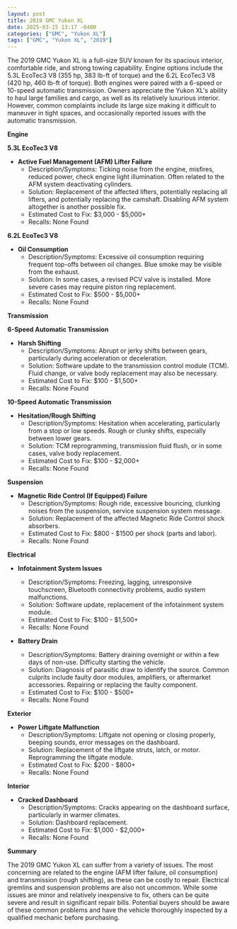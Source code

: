 ```yaml
---
layout: post
title: 2019 GMC Yukon XL
date: 2025-03-15 13:17 -0400
categories: ["GMC", "Yukon XL"]
tags: ["GMC", "Yukon XL", "2019"]
---
```

The 2019 GMC Yukon XL is a full-size SUV known for its spacious interior, comfortable ride, and strong towing capability. Engine options include the 5.3L EcoTec3 V8 (355 hp, 383 lb-ft of torque) and the 6.2L EcoTec3 V8 (420 hp, 460 lb-ft of torque). Both engines were paired with a 6-speed or 10-speed automatic transmission. Owners appreciate the Yukon XL's ability to haul large families and cargo, as well as its relatively luxurious interior. However, common complaints include its large size making it difficult to maneuver in tight spaces, and occasionally reported issues with the automatic transmission.

**Engine**

**5.3L EcoTec3 V8**

*   **Active Fuel Management (AFM) Lifter Failure**
    *   Description/Symptoms: Ticking noise from the engine, misfires, reduced power, check engine light illumination. Often related to the AFM system deactivating cylinders.
    *   Solution: Replacement of the affected lifters, potentially replacing all lifters, and potentially replacing the camshaft. Disabling AFM system altogether is another possible fix.
    *   Estimated Cost to Fix: $3,000 - $5,000+
    *   Recalls: None Found

**6.2L EcoTec3 V8**

*   **Oil Consumption**
    *   Description/Symptoms: Excessive oil consumption requiring frequent top-offs between oil changes. Blue smoke may be visible from the exhaust.
    *   Solution: In some cases, a revised PCV valve is installed. More severe cases may require piston ring replacement.
    *   Estimated Cost to Fix: $500 - $5,000+
    *   Recalls: None Found

**Transmission**

**6-Speed Automatic Transmission**

*   **Harsh Shifting**
    *   Description/Symptoms: Abrupt or jerky shifts between gears, particularly during acceleration or deceleration.
    *   Solution: Software update to the transmission control module (TCM). Fluid change, or valve body replacement may also be necessary.
    *   Estimated Cost to Fix: $100 - $1,500+
    *   Recalls: None Found

**10-Speed Automatic Transmission**

*   **Hesitation/Rough Shifting**
    *   Description/Symptoms: Hesitation when accelerating, particularly from a stop or low speeds. Rough or clunky shifts, especially between lower gears.
    *   Solution: TCM reprogramming, transmission fluid flush, or in some cases, valve body replacement.
    *   Estimated Cost to Fix: $100 - $2,000+
    *   Recalls: None Found

**Suspension**

*   **Magnetic Ride Control (If Equipped) Failure**
    *   Description/Symptoms: Rough ride, excessive bouncing, clunking noises from the suspension, service suspension system message.
    *   Solution: Replacement of the affected Magnetic Ride Control shock absorbers.
    *   Estimated Cost to Fix: $800 - $1500 per shock (parts and labor).
    *   Recalls: None Found

**Electrical**

*   **Infotainment System Issues**
    *   Description/Symptoms: Freezing, lagging, unresponsive touchscreen, Bluetooth connectivity problems, audio system malfunctions.
    *   Solution: Software update, replacement of the infotainment system module.
    *   Estimated Cost to Fix: $100 - $1,500+
    *   Recalls: None Found

*   **Battery Drain**
    *   Description/Symptoms: Battery draining overnight or within a few days of non-use. Difficulty starting the vehicle.
    *   Solution: Diagnosis of parasitic draw to identify the source. Common culprits include faulty door modules, amplifiers, or aftermarket accessories. Repairing or replacing the faulty component.
    *   Estimated Cost to Fix: $100 - $500+
    *   Recalls: None Found

**Exterior**

*   **Power Liftgate Malfunction**
    *   Description/Symptoms: Liftgate not opening or closing properly, beeping sounds, error messages on the dashboard.
    *   Solution: Replacement of the liftgate struts, latch, or motor. Reprogramming the liftgate module.
    *   Estimated Cost to Fix: $200 - $800+
    *   Recalls: None Found

**Interior**

*   **Cracked Dashboard**
    *   Description/Symptoms: Cracks appearing on the dashboard surface, particularly in warmer climates.
    *   Solution: Dashboard replacement.
    *   Estimated Cost to Fix: $1,000 - $2,000+
    *   Recalls: None Found

**Summary**

The 2019 GMC Yukon XL can suffer from a variety of issues. The most concerning are related to the engine (AFM lifter failure, oil consumption) and transmission (rough shifting), as these can be costly to repair. Electrical gremlins and suspension problems are also not uncommon. While some issues are minor and relatively inexpensive to fix, others can be quite severe and result in significant repair bills. Potential buyers should be aware of these common problems and have the vehicle thoroughly inspected by a qualified mechanic before purchasing.

